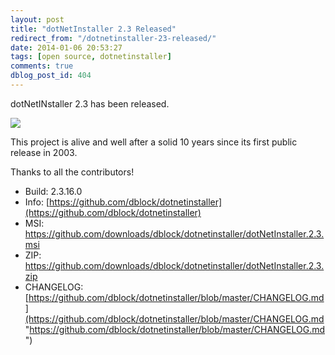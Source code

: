 ```yaml
---
layout: post
title: "dotNetInstaller 2.3 Released"
redirect_from: "/dotnetinstaller-23-released/"
date: 2014-01-06 20:53:27
tags: [open source, dotnetinstaller]
comments: true
dblog_post_id: 404
---
```

dotNetINstaller 2.3 has been released.

![](https://github.com/dblock/dotnetinstaller/raw/master/Documentation/Images/Logo.gif)

This project is alive and well after a solid 10 years since its first public release in 2003.

Thanks to all the contributors!

- Build: 2.3.16.0
- Info: [https://github.com/dblock/dotnetinstaller](https://github.com/dblock/dotnetinstaller)
- MSI: https://github.com/downloads/dblock/dotnetinstaller/dotNetInstaller.2.3.msi
- ZIP: https://github.com/downloads/dblock/dotnetinstaller/dotNetInstaller.2.3.zip
- CHANGELOG: [https://github.com/dblock/dotnetinstaller/blob/master/CHANGELOG.md](https://github.com/dblock/dotnetinstaller/blob/master/CHANGELOG.md "https://github.com/dblock/dotnetinstaller/blob/master/CHANGELOG.md")

